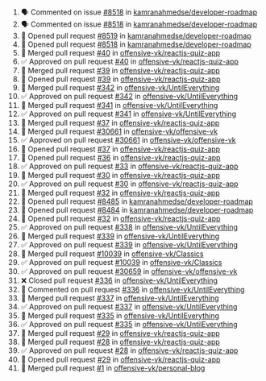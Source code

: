<!--START_SECTION:activity-->
1. 🗣 Commented on issue [#8518](https://github.com/kamranahmedse/developer-roadmap/issues/8518) in [kamranahmedse/developer-roadmap](https://github.com/kamranahmedse/developer-roadmap)
2. 🗣 Commented on issue [#8518](https://github.com/kamranahmedse/developer-roadmap/issues/8518) in [kamranahmedse/developer-roadmap](https://github.com/kamranahmedse/developer-roadmap)
3. 💪 Opened pull request [#8519](https://github.com/kamranahmedse/developer-roadmap/pull/8519) in [kamranahmedse/developer-roadmap](https://github.com/kamranahmedse/developer-roadmap)
4. 💪 Opened pull request [#8518](https://github.com/kamranahmedse/developer-roadmap/pull/8518) in [kamranahmedse/developer-roadmap](https://github.com/kamranahmedse/developer-roadmap)
5. 🎉  Merged pull request [#40](https://github.com/offensive-vk/reactjs-quiz-app/pull/40) in [offensive-vk/reactjs-quiz-app](https://github.com/offensive-vk/reactjs-quiz-app)
6. ✅ Approved on pull request [#40](https://github.com/offensive-vk/reactjs-quiz-app/pull/40) in [offensive-vk/reactjs-quiz-app](https://github.com/offensive-vk/reactjs-quiz-app)
7. 🎉  Merged pull request [#39](https://github.com/offensive-vk/reactjs-quiz-app/pull/39) in [offensive-vk/reactjs-quiz-app](https://github.com/offensive-vk/reactjs-quiz-app)
8. 💪 Opened pull request [#39](https://github.com/offensive-vk/reactjs-quiz-app/pull/39) in [offensive-vk/reactjs-quiz-app](https://github.com/offensive-vk/reactjs-quiz-app)
9. 🎉  Merged pull request [#342](https://github.com/offensive-vk/UntilEverything/pull/342) in [offensive-vk/UntilEverything](https://github.com/offensive-vk/UntilEverything)
10. ✅ Approved on pull request [#342](https://github.com/offensive-vk/UntilEverything/pull/342) in [offensive-vk/UntilEverything](https://github.com/offensive-vk/UntilEverything)
11. 🎉  Merged pull request [#341](https://github.com/offensive-vk/UntilEverything/pull/341) in [offensive-vk/UntilEverything](https://github.com/offensive-vk/UntilEverything)
12. ✅ Approved on pull request [#341](https://github.com/offensive-vk/UntilEverything/pull/341) in [offensive-vk/UntilEverything](https://github.com/offensive-vk/UntilEverything)
13. 🎉  Merged pull request [#37](https://github.com/offensive-vk/reactjs-quiz-app/pull/37) in [offensive-vk/reactjs-quiz-app](https://github.com/offensive-vk/reactjs-quiz-app)
14. 🎉  Merged pull request [#30661](https://github.com/offensive-vk/offensive-vk/pull/30661) in [offensive-vk/offensive-vk](https://github.com/offensive-vk/offensive-vk)
15. ✅ Approved on pull request [#30661](https://github.com/offensive-vk/offensive-vk/pull/30661) in [offensive-vk/offensive-vk](https://github.com/offensive-vk/offensive-vk)
16. 💪 Opened pull request [#37](https://github.com/offensive-vk/reactjs-quiz-app/pull/37) in [offensive-vk/reactjs-quiz-app](https://github.com/offensive-vk/reactjs-quiz-app)
17. 💪 Opened pull request [#36](https://github.com/offensive-vk/reactjs-quiz-app/pull/36) in [offensive-vk/reactjs-quiz-app](https://github.com/offensive-vk/reactjs-quiz-app)
18. ✅ Approved on pull request [#33](https://github.com/offensive-vk/reactjs-quiz-app/pull/33) in [offensive-vk/reactjs-quiz-app](https://github.com/offensive-vk/reactjs-quiz-app)
19. 🎉  Merged pull request [#30](https://github.com/offensive-vk/reactjs-quiz-app/pull/30) in [offensive-vk/reactjs-quiz-app](https://github.com/offensive-vk/reactjs-quiz-app)
20. ✅ Approved on pull request [#30](https://github.com/offensive-vk/reactjs-quiz-app/pull/30) in [offensive-vk/reactjs-quiz-app](https://github.com/offensive-vk/reactjs-quiz-app)
21. 🎉  Merged pull request [#32](https://github.com/offensive-vk/reactjs-quiz-app/pull/32) in [offensive-vk/reactjs-quiz-app](https://github.com/offensive-vk/reactjs-quiz-app)
22. 💪 Opened pull request [#8485](https://github.com/kamranahmedse/developer-roadmap/pull/8485) in [kamranahmedse/developer-roadmap](https://github.com/kamranahmedse/developer-roadmap)
23. 💪 Opened pull request [#8484](https://github.com/kamranahmedse/developer-roadmap/pull/8484) in [kamranahmedse/developer-roadmap](https://github.com/kamranahmedse/developer-roadmap)
24. 💪 Opened pull request [#32](https://github.com/offensive-vk/reactjs-quiz-app/pull/32) in [offensive-vk/reactjs-quiz-app](https://github.com/offensive-vk/reactjs-quiz-app)
25. ✅ Approved on pull request [#338](https://github.com/offensive-vk/UntilEverything/pull/338) in [offensive-vk/UntilEverything](https://github.com/offensive-vk/UntilEverything)
26. 🎉  Merged pull request [#339](https://github.com/offensive-vk/UntilEverything/pull/339) in [offensive-vk/UntilEverything](https://github.com/offensive-vk/UntilEverything)
27. ✅ Approved on pull request [#339](https://github.com/offensive-vk/UntilEverything/pull/339) in [offensive-vk/UntilEverything](https://github.com/offensive-vk/UntilEverything)
28. 🎉  Merged pull request [#10039](https://github.com/offensive-vk/Classics/pull/10039) in [offensive-vk/Classics](https://github.com/offensive-vk/Classics)
29. ✅ Approved on pull request [#10039](https://github.com/offensive-vk/Classics/pull/10039) in [offensive-vk/Classics](https://github.com/offensive-vk/Classics)
30. ✅ Approved on pull request [#30659](https://github.com/offensive-vk/offensive-vk/pull/30659) in [offensive-vk/offensive-vk](https://github.com/offensive-vk/offensive-vk)
31. ❌ Closed pull request [#336](https://github.com/offensive-vk/UntilEverything/pull/336) in [offensive-vk/UntilEverything](https://github.com/offensive-vk/UntilEverything)
32. 💬 Commented on pull request [#336](https://github.com/offensive-vk/UntilEverything/pull/336) in [offensive-vk/UntilEverything](https://github.com/offensive-vk/UntilEverything)
33. 🎉  Merged pull request [#337](https://github.com/offensive-vk/UntilEverything/pull/337) in [offensive-vk/UntilEverything](https://github.com/offensive-vk/UntilEverything)
34. ✅ Approved on pull request [#337](https://github.com/offensive-vk/UntilEverything/pull/337) in [offensive-vk/UntilEverything](https://github.com/offensive-vk/UntilEverything)
35. 🎉  Merged pull request [#335](https://github.com/offensive-vk/UntilEverything/pull/335) in [offensive-vk/UntilEverything](https://github.com/offensive-vk/UntilEverything)
36. ✅ Approved on pull request [#335](https://github.com/offensive-vk/UntilEverything/pull/335) in [offensive-vk/UntilEverything](https://github.com/offensive-vk/UntilEverything)
37. 🎉  Merged pull request [#29](https://github.com/offensive-vk/reactjs-quiz-app/pull/29) in [offensive-vk/reactjs-quiz-app](https://github.com/offensive-vk/reactjs-quiz-app)
38. 🎉  Merged pull request [#28](https://github.com/offensive-vk/reactjs-quiz-app/pull/28) in [offensive-vk/reactjs-quiz-app](https://github.com/offensive-vk/reactjs-quiz-app)
39. ✅ Approved on pull request [#28](https://github.com/offensive-vk/reactjs-quiz-app/pull/28) in [offensive-vk/reactjs-quiz-app](https://github.com/offensive-vk/reactjs-quiz-app)
40. 💪 Opened pull request [#29](https://github.com/offensive-vk/reactjs-quiz-app/pull/29) in [offensive-vk/reactjs-quiz-app](https://github.com/offensive-vk/reactjs-quiz-app)
41. 🎉  Merged pull request [#1](https://github.com/offensive-vk/personal-blog/pull/1) in [offensive-vk/personal-blog](https://github.com/offensive-vk/personal-blog)
<!--END_SECTION:activity-->
